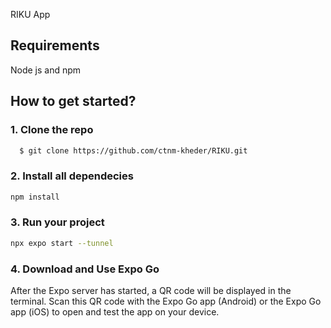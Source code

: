 RIKU App

## Requirements
Node js and npm

## How to get started?

### 1. Clone the repo
```sh
  $ git clone https://github.com/ctnm-kheder/RIKU.git
```

### 2. Install all dependecies
```sh
npm install
```

### 3. Run your project
```sh
npx expo start --tunnel
```
### 4. Download and Use Expo Go

 After the Expo server has started, a QR code will be displayed in the terminal. Scan this QR code with the Expo Go app (Android) or the Expo Go app (iOS) to open and test the app on your device.
